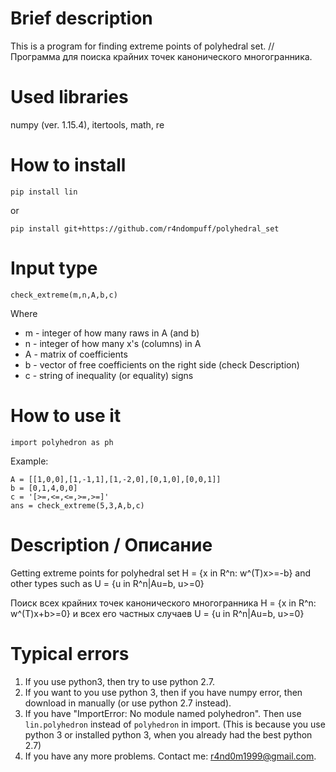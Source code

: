 # Brief description
This is a program for finding extreme points of polyhedral set. //
Программа для поиска крайних точек канонического многогранника.

# Used libraries
numpy (ver. 1.15.4), itertools, math, re

# How to install

    pip install lin

or

    pip install git+https://github.com/r4ndompuff/polyhedral_set

# Input type

    check_extreme(m,n,A,b,c)
    
Where

* m - integer of how many raws in A (and b)
* n - integer of how many x's (columns) in A
* A - matrix of coefficients
* b - vector of free coefficients on the right side (check 
  Description)
* c - string of inequality (or equality) signs 

# How to use it

    import polyhedron as ph

Example:

    A = [[1,0,0],[1,-1,1],[1,-2,0],[0,1,0],[0,0,1]]
    b = [0,1,4,0,0]
    c = '[>=,<=,<=,>=,>=]'
    ans = check_extreme(5,3,A,b,c)

# Description / Описание

Getting extreme points for polyhedral set H = {x in R^n: w^(T)x>=-b} and other 
types such as U = {u in R^n|Au=b, u>=0}

Поиск всех крайних точек канонического многогранника H = {x in R^n: w^(T)x+b>=0} 
и всех его частных случаев U = {u in R^n|Au=b, u>=0}

# Typical errors

1) If you use python3, then try to use python 2.7.
2) If you want to you use python 3, then if you have numpy error, then download 
   in manually (or use python 2.7 instead).
3) If you have "ImportError: No module named polyhedron". Then use 
   `lin.polyhedron` instead of `polyhedron` in import. (This is because you use 
   python 3 or installed python 3, when you already had the best python 2.7)
4) If you have any more problems. Contact me: r4nd0m1999@gmail.com.
